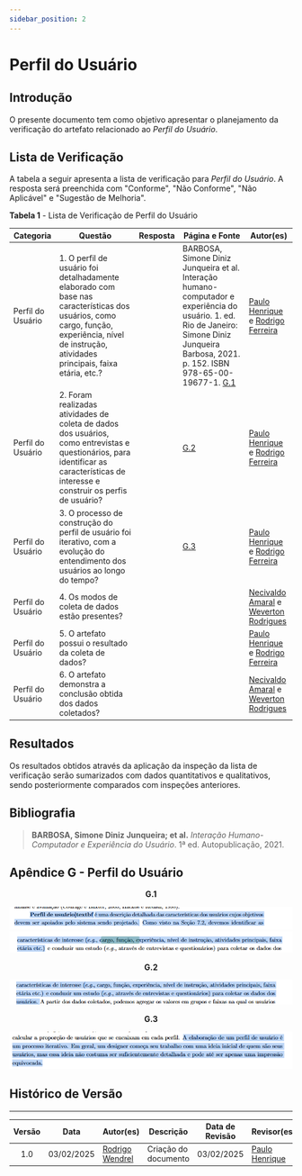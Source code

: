```yaml
---
sidebar_position: 2
---
```


# Perfil do Usuário

## Introdução

O presente documento tem como objetivo apresentar o planejamento da verificação do artefato relacionado ao *Perfil do Usuário*.

## Lista de Verificação

A tabela a seguir apresenta a lista de verificação para *Perfil do Usuário*. A resposta será preenchida com "Conforme", "Não Conforme", "Não Aplicável" e "Sugestão de Melhoria".

<p style={{ textAlign: 'center', fontSize: '18px' }}><b>Tabela 1</b> - Lista de Verificação de Perfil do Usuário</p>

| Categoria    | Questão | Resposta | Página e Fonte | Autor(es) |
|-------------|---------|----------|----------------|-----------|
| Perfil do Usuário | 1. O perfil de usuário foi detalhadamente elaborado com base nas características dos usuários, como cargo, função, experiência, nível de instrução, atividades principais, faixa etária, etc.? | | BARBOSA, Simone Diniz Junqueira et al. Interação humano-computador e experiência do usuário. 1. ed. Rio de Janeiro: Simone Diniz Junqueira Barbosa, 2021. p. 152. ISBN 978-65-00-19677-1. [G.1](./perfilDoUsuario.md#apêndice-g---perfil-do-usuário) | [Paulo Henrique](https://github.com/paulomh) e [Rodrigo Ferreira](https://github.com/rodwendrel) |
| Perfil do Usuário | 2. Foram realizadas atividades de coleta de dados dos usuários, como entrevistas e questionários, para identificar as características de interesse e construir os perfis de usuário? | | [G.2](./perfilDoUsuario.md#apêndice-g---perfil-do-usuário) | [Paulo Henrique](https://github.com/paulomh) e [Rodrigo Ferreira](https://github.com/rodwendrel) | [Necivaldo Amaral](https://github.com/junioramaral22) e [Weverton Rodrigues](https://github.com/vevetin) |
| Perfil do Usuário | 3. O processo de construção do perfil de usuário foi iterativo, com a evolução do entendimento dos usuários ao longo do tempo? | | [G.3](./perfilDoUsuario.md#apêndice-g---perfil-do-usuário) | [Paulo Henrique](https://github.com/paulomh) e [Rodrigo Ferreira](https://github.com/rodwendrel) | [Paulo Henrique](https://github.com/paulomh) e [Rodrigo Ferreira](https://github.com/rodwendrel) |
| Perfil do Usuário | 4. Os modos de coleta de dados estão presentes? | | | [Necivaldo Amaral](https://github.com/junioramaral22) e [Weverton Rodrigues](https://github.com/vevetin) |
| Perfil do Usuário | 5. O artefato possui o resultado da coleta de dados? | | | [Paulo Henrique](https://github.com/paulomh) e [Rodrigo Ferreira](https://github.com/rodwendrel) |
| Perfil do Usuário | 6. O artefato demonstra a conclusão obtida dos dados coletados? | | | [Necivaldo Amaral](https://github.com/junioramaral22) e [Weverton Rodrigues](https://github.com/vevetin) |

## Resultados

Os resultados obtidos através da aplicação da inspeção da lista de verificação serão sumarizados com dados quantitativos e qualitativos, sendo posteriormente comparados com inspeções anteriores.

## Bibliografia

> **BARBOSA, Simone Diniz Junqueira; et al.** *Interação Humano-Computador e Experiência do Usuário*. 1ª ed. Autopublicação, 2021.

## Apêndice G - Perfil do Usuário

<center>

<p style={{ textAlign: 'center', fontSize: '18px' }}><b>G.1</b></p>

![perfilDoUsuario](../../assets/pdu-1.png)
![perfilDoUsuario](../../assets/pdu-1.1.png)

<p style={{ textAlign: 'center', fontSize: '18px' }}><b>G.2</b></p>

![perfilDoUsuario](../../assets/pdu-2.png)

<p style={{ textAlign: 'center', fontSize: '18px' }}><b>G.3</b></p>

![perfilDoUsuario](../../assets/pdu-3.png)

</center>

## Histórico de Versão

---
| Versão | Data | Autor(es) | Descrição | Data de Revisão | Revisor(es) |
|:---:|:---:|---|---|:---:|---|
| 1.0 | 03/02/2025 | [Rodrigo Wendrel](https://github.com/rodwendrel) | Criação do documento | 03/02/2025 | [Paulo Henrique](https://github.com/paulomh) |
